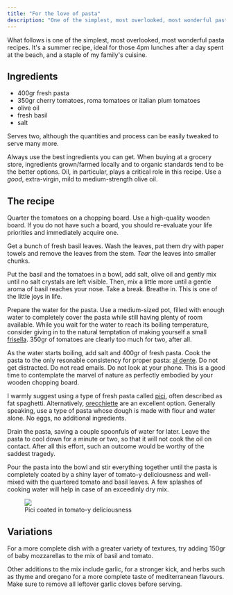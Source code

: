 ```yaml
---
title: "For the love of pasta"
description: "One of the simplest, most overlooked, most wonderful pasta recipes"
---
```


What follows is one of the simplest, most overlooked, most wonderful pasta
recipes. It's a summer recipe, ideal for those 4pm lunches
after a day spent at the beach, and a staple of my family's cuisine.

## Ingredients

- 400gr fresh pasta
- 350gr cherry tomatoes, roma tomatoes or italian plum tomatoes
- olive oil
- fresh basil
- salt

Serves two, although the quantities and process can be easily tweaked to serve
many more.

Always use the best ingredients you can get. When buying at a grocery store,
ingredients grown/farmed locally and to organic standards tend to be the better
options. Oil, in particular, plays a critical role in this recipe. Use a 
_good_, extra-virgin, mild to medium-strength olive oil.

## The recipe

Quarter the tomatoes on a chopping board. Use a high-quality wooden board. If
you do not have such a board, you should re-evaluate your life priorities and 
immediately acquire one.

Get a bunch of fresh basil leaves. Wash the leaves, pat them dry with paper
towels and remove the leaves from the stem. _Tear_ the leaves into smaller
chunks.

Put the basil and the tomatoes in a bowl, add salt, olive oil and gently mix 
until no salt crystals are left visible. Then, mix a little more until a gentle
aroma of basil reaches your nose. Take a break. Breathe in. This is one of the 
little joys in life.

Prepare the water for the pasta. Use a medium-sized pot, filled with enough
water to completely cover the pasta while still having plenty of room 
available. While you wait for the water to reach its boiling temperature, 
consider giving in to the natural temptation of making yourself a small 
[frisella][frisella]. 350gr of tomatoes are clearly too much for two, after 
all.

As the water starts boiling, add salt and 400gr of fresh pasta. Cook the pasta
to the only resonable consistency for proper pasta: [al dente][al-dente]. 
Do not get distracted. Do not read emails. Do not look at your phone. 
This is a good time to contemplate the marvel of nature as perfectly embodied
by your wooden chopping board.

I warmly suggest using a type of fresh pasta called [pici][pici], often 
described as fat spaghetti. Alternatively, [orecchiette][orecchiette] are an
excellent option. Generally speaking, use a type of pasta whose dough is made
with flour and water alone. No eggs, no additional ingredients.

Drain the pasta, saving a couple spoonfuls of water for later. Leave the pasta 
to cool down for a minute or two, so that it will not cook the oil on contact. 
After all this effort, such an outcome would be worthy of the saddest tragedy.

Pour the pasta into the bowl and stir everything together until the pasta is 
completely coated by a shiny layer of tomato-y deliciousness and well-mixed 
with the quartered tomato and basil leaves. A few splashes of cooking water
will help in case of an exceedinly dry mix.

<figure>
  <img src="{{ '/images/pasta.png' | site.baseurl | prepend:site.url }}">
  <figcaption>
    Pici coated in tomato-y deliciousness
  </figcaption>
</figure>

## Variations

For a more complete dish with a greater variety of textures, try adding 150gr
of baby mozzarellas to the mix of basil and tomato. 

Other additions to the mix include garlic, for a stronger kick, and herbs such
as thyme and oregano for a more complete taste of mediterranean flavours. Make 
sure to remove all leftover garlic cloves before serving.

[frisella]: https://www.thespruceeats.com/friselle-or-rusk-bread-from-puglia-2017683
[al-dente]: https://en.wikipedia.org/wiki/Al_dente
[organic-farming]: https://en.wikipedia.org/wiki/Organic_farming
[pici]: https://en.wikipedia.org/wiki/Pici
[orecchiette]: https://en.wikipedia.org/wiki/Orecchiette


